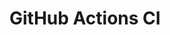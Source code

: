 # GitHub Actions CI















































































































































































































































































































































































































































































































































































































































































































































































































































































































































































































































































































































































































































































































































































































































































































































































































































































































































































































































































































































































































































































































































































































































































































































































































































































































































































































































































































































































































































































































































































